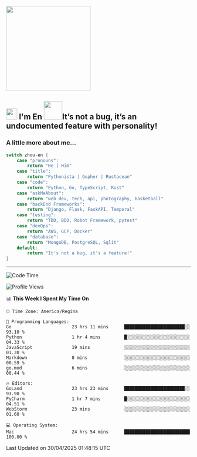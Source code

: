 <img align='center' src="https://media.giphy.com/media/GP1TJJSV4Ys1r64q2A/giphy.gif" width="230">

<h2><img src="https://emojis.slackmojis.com/emojis/images/1531849430/4246/blob-sunglasses.gif?1531849430" width="30"/> I'm En <img src="https://media.giphy.com/media/12oufCB0MyZ1Go/giphy.gif" width="50">It’s not a bug, it’s an undocumented feature with personality!</h2>


<!-- <img align='right' src="https://media.giphy.com/media/M9gbBd9nbDrOTu1Mqx/giphy.gif" width="230"> -->


### A little more about me... 
<!--
```javascript
const zhou-en = {
    pronouns: "He" | "Him",
    title: "Pythonista" | "Gopher" | "Rustacean",
    code: ["Python", "Go", "Rust", "TypeScript"],
    askMeAbout: ["web dev", "tech", "app dev", "photography"],
    technologies: {
        backEnd: {
            python: ["Django", "Flask", "FaskAPI"],
            go: []
        },
        scraping: ["selenium", "scrapy", "spider"],
        testing: ["Robot Framework"],
        devOps: ["AWS", "Docker", "GCP", "Nginx"],
        databases: ["mongo", "postgresql", "sqlite"],
        misc: ["Firebase", "Heroku"]
    },
    architecture: ["Event Driven Architecture", "Microservices"],
    currentFocus: ["Temporal", "Rust"],
    funFact: "It's not a bug, it's a feature!"
};
```
  -->

```go
switch zhou-en {
    case "pronouns":
        return "He | Him"
    case "title":
        return "Pythonista | Gopher | Rustacean"
    case "code":
        return "Python, Go, TypeScript, Rust"
    case "askMeAbout":
        return "web dev, tech, api, photography, basketball"
    case "backEnd Frameworks":
        return "Django, Flask, FaskAPI, Temporal"
    case "testing":
        return "TDD, BDD, Robot Framework, pytest"
    case "devOps":
        return "AWS, GCP, Docker"
    case "database":
        return "MongoDB, PostgreSQL, Sqlit"
    default:
        return "It's not a bug, it's a feature!"
}
```




---
<!--START_SECTION:waka-->
![Code Time](http://img.shields.io/badge/Code%20Time-2%2C262%20hrs%2056%20mins-blue)

![Profile Views](http://img.shields.io/badge/Profile%20Views-0-blue)

📊 **This Week I Spent My Time On** 

```text
🕑︎ Time Zone: America/Regina

💬 Programming Languages: 
Go                       23 hrs 11 mins      ███████████████████████░░   93.10 % 
Python                   1 hr 4 mins         █░░░░░░░░░░░░░░░░░░░░░░░░   04.33 % 
JavaScript               19 mins             ░░░░░░░░░░░░░░░░░░░░░░░░░   01.30 % 
Markdown                 8 mins              ░░░░░░░░░░░░░░░░░░░░░░░░░   00.59 % 
go.mod                   6 mins              ░░░░░░░░░░░░░░░░░░░░░░░░░   00.44 % 

🔥 Editors: 
GoLand                   23 hrs 23 mins      ███████████████████████░░   93.90 % 
PyCharm                  1 hr 7 mins         █░░░░░░░░░░░░░░░░░░░░░░░░   04.51 % 
WebStorm                 23 mins             ░░░░░░░░░░░░░░░░░░░░░░░░░   01.60 % 

💻 Operating System: 
Mac                      24 hrs 54 mins      █████████████████████████   100.00 % 
```


 Last Updated on 30/04/2025 01:48:15 UTC
<!--END_SECTION:waka-->
